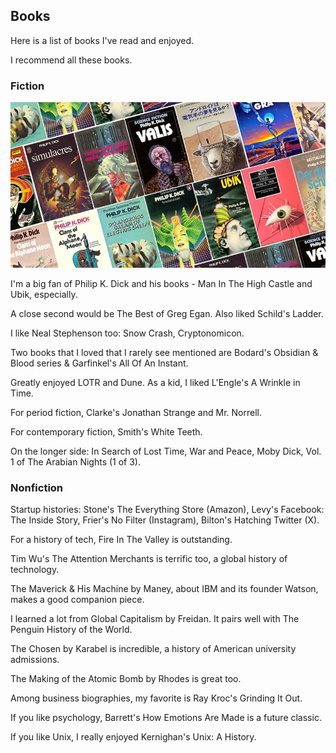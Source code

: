 ## Books

Here is a list of books I've read and enjoyed.

I recommend all these books.

### Fiction


![slanted image of a dozen adjacent philip k dick book covers](pkd.jpg)

I'm a big fan of Philip K. Dick and his books - Man In The High Castle and Ubik, especially.

A close second would be The Best of Greg Egan. Also liked Schild's Ladder.

I like Neal Stephenson too: Snow Crash, Cryptonomicon.

Two books that I loved that I rarely see mentioned are Bodard's Obsidian & Blood series & Garfinkel's All Of An Instant.

Greatly enjoyed LOTR and Dune. As a kid, I liked L'Engle's A Wrinkle in Time.

For period fiction, Clarke's Jonathan Strange and Mr. Norrell.

For contemporary fiction, Smith's White Teeth.

On the longer side: In Search of Lost Time, War and Peace, Moby Dick, Vol. 1 of The Arabian Nights (1 of 3). 

### Nonfiction

Startup histories: Stone's The Everything Store (Amazon), Levy's Facebook: The Inside Story, Frier's No Filter (Instagram), Bilton's Hatching Twitter (X).

For a history of tech, Fire In The Valley is outstanding.

Tim Wu's The Attention Merchants is terrific too, a global history of technology.

The Maverick & His Machine by Maney, about IBM and its founder Watson, makes a good companion piece.

I learned a lot from Global Capitalism by Freidan. It pairs well with The Penguin History of the World.

The Chosen by Karabel is incredible, a history of American university admissions.

The Making of the Atomic Bomb by Rhodes is great too.

Among business biographies, my favorite is Ray Kroc's Grinding It Out.

If you like psychology, Barrett's How Emotions Are Made is a future classic.

If you like Unix, I really enjoyed Kernighan's Unix: A History.
